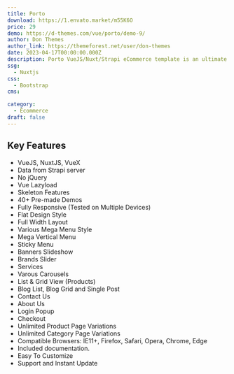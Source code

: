 ```yaml
---
title: Porto
download: https://1.envato.market/m55K6O
price: 29
demo: https://d-themes.com/vue/porto/demo-9/
author: Don Themes
author_link: https://themeforest.net/user/don-themes
date: 2023-04-17T00:00:00.000Z
description: Porto VueJS/Nuxt/Strapi eCommerce template is an ultimate ecommerce solution. It is built with VueJS, NuxtJS, VueX, Strapi, SCSS.
ssg:
  - Nuxtjs
css:
  - Bootstrap
cms:

category:
  - Ecommerce
draft: false
---
```


## Key Features

- VueJS, NuxtJS, VueX
- Data from Strapi server
- No jQuery
- Vue Lazyload
- Skeleton Features
- 40+ Pre-made Demos
- Fully Responsive (Tested on Multiple Devices)
- Flat Design Style
- Full Width Layout
- Various Mega Menu Style
- Mega Vertical Menu
- Sticky Menu
- Banners Slideshow
- Brands Slider
- Services
- Varous Carousels
- List & Grid View (Products)
- Blog List, Blog Grid and Single Post
- Contact Us
- About Us
- Login Popup
- Checkout
- Unlimited Product Page Variations
- Unlimited Category Page Variations
- Compatible Browsers: IE11+, Firefox, Safari, Opera, Chrome, Edge
- Included documentation.
- Easy To Customize
- Support and Instant Update
